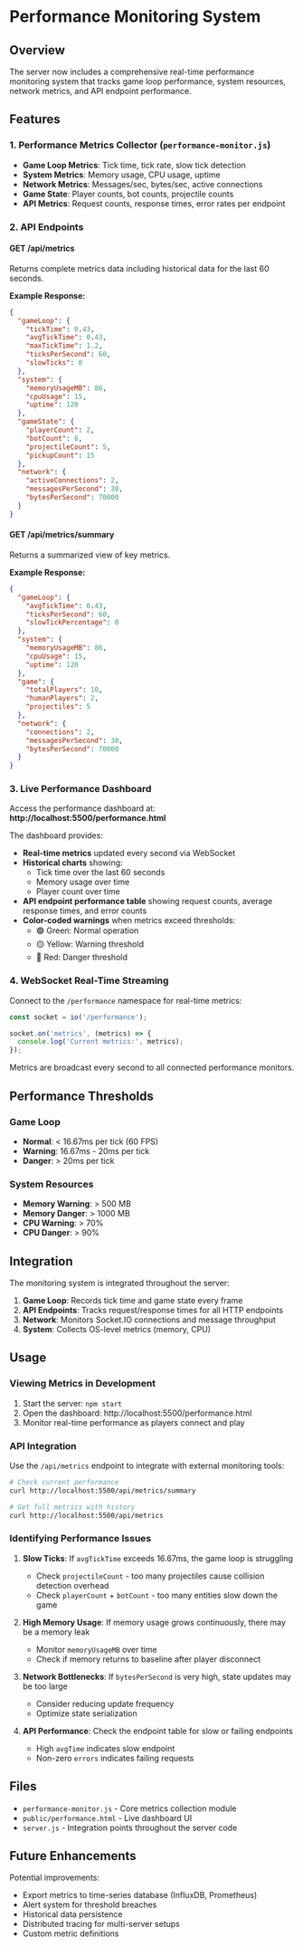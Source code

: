 # Performance Monitoring System

## Overview

The server now includes a comprehensive real-time performance monitoring system that tracks game loop performance, system resources, network metrics, and API endpoint performance.

## Features

### 1. Performance Metrics Collector (`performance-monitor.js`)
- **Game Loop Metrics**: Tick time, tick rate, slow tick detection
- **System Metrics**: Memory usage, CPU usage, uptime
- **Network Metrics**: Messages/sec, bytes/sec, active connections
- **Game State**: Player counts, bot counts, projectile counts
- **API Metrics**: Request counts, response times, error rates per endpoint

### 2. API Endpoints

#### GET /api/metrics
Returns complete metrics data including historical data for the last 60 seconds.

**Example Response:**
```json
{
  "gameLoop": {
    "tickTime": 0.43,
    "avgTickTime": 0.43,
    "maxTickTime": 1.2,
    "ticksPerSecond": 60,
    "slowTicks": 0
  },
  "system": {
    "memoryUsageMB": 86,
    "cpuUsage": 15,
    "uptime": 120
  },
  "gameState": {
    "playerCount": 2,
    "botCount": 8,
    "projectileCount": 5,
    "pickupCount": 15
  },
  "network": {
    "activeConnections": 2,
    "messagesPerSecond": 30,
    "bytesPerSecond": 70000
  }
}
```

#### GET /api/metrics/summary
Returns a summarized view of key metrics.

**Example Response:**
```json
{
  "gameLoop": {
    "avgTickTime": 0.43,
    "ticksPerSecond": 60,
    "slowTickPercentage": 0
  },
  "system": {
    "memoryUsageMB": 86,
    "cpuUsage": 15,
    "uptime": 120
  },
  "game": {
    "totalPlayers": 10,
    "humanPlayers": 2,
    "projectiles": 5
  },
  "network": {
    "connections": 2,
    "messagesPerSecond": 30,
    "bytesPerSecond": 70000
  }
}
```

### 3. Live Performance Dashboard

Access the performance dashboard at: **http://localhost:5500/performance.html**

The dashboard provides:
- **Real-time metrics** updated every second via WebSocket
- **Historical charts** showing:
  - Tick time over the last 60 seconds
  - Memory usage over time
  - Player count over time
- **API endpoint performance table** showing request counts, average response times, and error counts
- **Color-coded warnings** when metrics exceed thresholds:
  - 🟢 Green: Normal operation
  - 🟡 Yellow: Warning threshold
  - 🔴 Red: Danger threshold

### 4. WebSocket Real-Time Streaming

Connect to the `/performance` namespace for real-time metrics:

```javascript
const socket = io('/performance');

socket.on('metrics', (metrics) => {
  console.log('Current metrics:', metrics);
});
```

Metrics are broadcast every second to all connected performance monitors.

## Performance Thresholds

### Game Loop
- **Normal**: < 16.67ms per tick (60 FPS)
- **Warning**: 16.67ms - 20ms per tick
- **Danger**: > 20ms per tick

### System Resources
- **Memory Warning**: > 500 MB
- **Memory Danger**: > 1000 MB
- **CPU Warning**: > 70%
- **CPU Danger**: > 90%

## Integration

The monitoring system is integrated throughout the server:

1. **Game Loop**: Records tick time and game state every frame
2. **API Endpoints**: Tracks request/response times for all HTTP endpoints
3. **Network**: Monitors Socket.IO connections and message throughput
4. **System**: Collects OS-level metrics (memory, CPU)

## Usage

### Viewing Metrics in Development
1. Start the server: `npm start`
2. Open the dashboard: http://localhost:5500/performance.html
3. Monitor real-time performance as players connect and play

### API Integration
Use the `/api/metrics` endpoint to integrate with external monitoring tools:

```bash
# Check current performance
curl http://localhost:5500/api/metrics/summary

# Get full metrics with history
curl http://localhost:5500/api/metrics
```

### Identifying Performance Issues

1. **Slow Ticks**: If `avgTickTime` exceeds 16.67ms, the game loop is struggling
   - Check `projectileCount` - too many projectiles cause collision detection overhead
   - Check `playerCount` + `botCount` - too many entities slow down the game

2. **High Memory Usage**: If memory usage grows continuously, there may be a memory leak
   - Monitor `memoryUsageMB` over time
   - Check if memory returns to baseline after player disconnect

3. **Network Bottlenecks**: If `bytesPerSecond` is very high, state updates may be too large
   - Consider reducing update frequency
   - Optimize state serialization

4. **API Performance**: Check the endpoint table for slow or failing endpoints
   - High `avgTime` indicates slow endpoint
   - Non-zero `errors` indicates failing requests

## Files

- `performance-monitor.js` - Core metrics collection module
- `public/performance.html` - Live dashboard UI
- `server.js` - Integration points throughout the server code

## Future Enhancements

Potential improvements:
- Export metrics to time-series database (InfluxDB, Prometheus)
- Alert system for threshold breaches
- Historical data persistence
- Distributed tracing for multi-server setups
- Custom metric definitions
